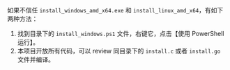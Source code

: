 如果不信任 `install_windows_amd_x64.exe` 和 `install_linux_amd_x64`，有如下两种方法：

1. 找到目录下的 `install_windows.ps1` 文件，右键它，点击【使用 PowerShell 运行】。
2. 本项目开放所有代码，可以 review 同目录下的 `install.c` 或者 `install.go` 文件并编译。

